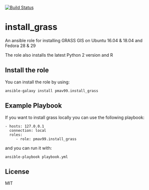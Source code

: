 [![Build Status](https://travis-ci.com/pmav99/ansible-role-install_grass.svg?branch=master)](https://travis-ci.com/pmav99/ansible-role-install_grass)

install_grass
=============

An ansible role for installing GRASS GIS on Ubuntu 16.04 & 18.04 and Fedora 28 & 29

The role also installs the latest Python 2 version and R

Install the role
----------------

You can install the role by using:

    ansible-galaxy install pmav99.install_grass

Example Playbook
----------------

If you want to install grass locally you can use the following playbook:

    - hosts: 127.0.0.1
      connection: local
      roles:
         - role: pmav99.install_grass

and you can run it with:

    ansible-playbook playbook.yml


License
-------

MIT
